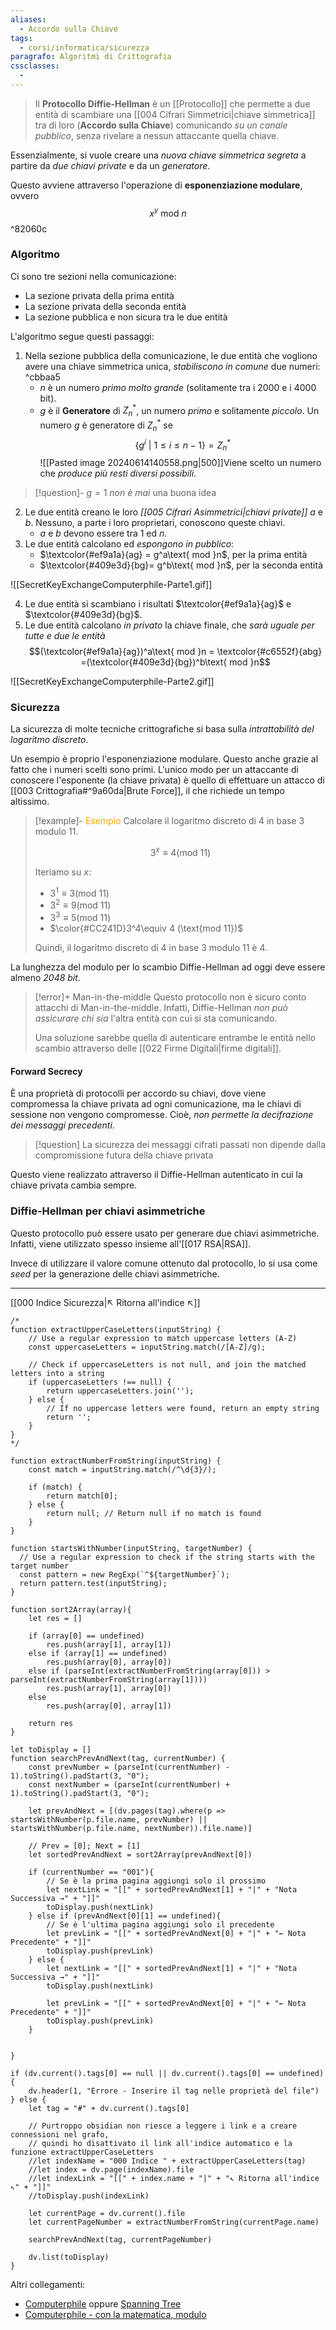 ```yaml
---
aliases:
  - Accordo sulla Chiave
tags:
  - corsi/informatica/sicurezza
paragrafo: Algoritmi di Crittografia
cssclasses:
  - 
---
```

>Il **Protocollo Diffie-Hellman** è un [[Protocollo]] che permette a due entità di scambiare una [[004 Cifrari Simmetrici|chiave simmetrica]] tra di loro (**Accordo sulla Chiave**) comunicando *su un canale pubblico*, senza rivelare a nessun attaccante quella chiave.

Essenzialmente, si vuole creare una *nuova chiave simmetrica segreta* a partire da *due chiavi private* e da un *generatore*. 

Questo avviene attraverso l'operazione di **esponenziazione modulare**, ovvero $$x^y\text{ mod } n$$ ^82060c


### Algoritmo
Ci sono tre sezioni nella comunicazione:
- La sezione privata della prima entità
- La sezione privata della seconda entità
- La sezione pubblica e non sicura tra le due entità

L'algoritmo segue questi passaggi:
1. Nella sezione pubblica della comunicazione, le due entità che vogliono avere una chiave simmetrica unica, *stabiliscono in comune* due numeri: ^cbbaa5
	- $n$ è un numero *primo molto grande* (solitamente tra i 2000 e i 4000 bit).
	- $g$ è il **Generatore** di $Z_n^*$, un numero *primo* e solitamente *piccolo*. Un numero $g$ è generatore di $Z_n^*$ se  $$\{g^i\ |\ 1\le i\le n-1\} = Z_n^*$$![[Pasted image 20240614140558.png|500]]Viene scelto un numero che *produce più resti diversi possibili*. 

> [!question]- $g=1$ *non è mai* una buona idea

2. Le due entità creano le loro *[[005 Cifrari Asimmetrici|chiavi private]]* $a$ e $b$. Nessuno, a parte i loro proprietari, conoscono queste chiavi. 
	- $a$ e $b$ devono essere tra $1$ ed $n$.
3. Le due entità calcolano ed *espongono in pubblico*:
	- $\textcolor{#ef9a1a}{ag} = g^a\text{ mod }n$, per la prima entità
	- $\textcolor{#409e3d}{bg}= g^b\text{ mod }n$, per la seconda entità

![[SecretKeyExchangeComputerphile-Parte1.gif]]

4. Le due entità si scambiano i risultati $\textcolor{#ef9a1a}{ag}$ e $\textcolor{#409e3d}{bg}$.
5. Le due entità calcolano *in privato* la chiave finale, che *sarà uguale per tutte e due le entità* $$(\textcolor{#ef9a1a}{ag})^a\text{ mod }n = \textcolor{#c6552f}{abg} =(\textcolor{#409e3d}{bg})^b\text{ mod }n$$

![[SecretKeyExchangeComputerphile-Parte2.gif]]

### Sicurezza
La sicurezza di molte tecniche crittografiche si basa sulla *intrattabilità del logaritmo discreto*. 

Un esempio è proprio l'esponenziazione modulare. Questo anche grazie al fatto che i numeri scelti sono primi.
L'unico modo per un attaccante di conoscere l'esponente (la chiave privata) è quello di effettuare un attacco di [[003 Crittografia#^9a60da|Brute Force]], il che richiede un tempo altissimo.

> [!example]- <font color="orange">Esempio</font>
>Calcolare il logaritmo discreto di 4 in base 3 modulo 11.
>
>$$3^x\equiv 4 (\text{mod 11})$$
>
>Iteriamo su $x$:
>- $3^1\equiv 3 (\text{mod 11})$
>- $3^2\equiv 9 (\text{mod 11})$
>- $3^3\equiv 5 (\text{mod 11})$
>- $\color{#CC241D}3^4\equiv 4 (\text{mod 11})$
>
>Quindi, il logaritmo discreto di 4 in base 3 modulo 11 è 4​.

La lunghezza del modulo per lo scambio Diffie-Hellman ad oggi deve essere almeno *2048 bit*.

> [!error]+ Man-in-the-middle
>Questo protocollo non è sicuro conto attacchi di Man-in-the-middle. 
>Infatti, Diffie-Hellman *non può assicurare chi sia* l'altra entità con cui si sta comunicando.
>
>Una soluzione sarebbe quella di autenticare entrambe le entità nello scambio attraverso delle [[022 Firme Digitali|firme digitali]].

#### Forward Secrecy
È una proprietà di protocolli per accordo su chiavi, dove viene compromessa la chiave privata ad ogni comunicazione, ma le chiavi di sessione non vengono compromesse. Cioè, *non permette la decifrazione dei messaggi precedenti*.

> [!question] La sicurezza dei messaggi cifrati passati non dipende dalla compromissione futura della chiave privata

Questo viene realizzato attraverso il Diffie-Hellman autenticato in cui la chiave privata cambia sempre.

### Diffie-Hellman per chiavi asimmetriche
Questo protocollo può essere usato per generare due chiavi asimmetriche. Infatti, viene utilizzato spesso insieme all'[[017 RSA|RSA]].

Invece di utilizzare il valore comune ottenuto dal protocollo, lo si usa come *seed* per la generazione delle chiavi asimmetriche. 

___
[[000 Indice Sicurezza|↖ Ritorna all'indice ↖]]

```dataviewjs
/*
function extractUpperCaseLetters(inputString) {
	// Use a regular expression to match uppercase letters (A-Z)
	const uppercaseLetters = inputString.match(/[A-Z]/g);
	
	// Check if uppercaseLetters is not null, and join the matched letters into a string
	if (uppercaseLetters !== null) {
		return uppercaseLetters.join('');
	} else {
	    // If no uppercase letters were found, return an empty string
	    return '';
	}
}
*/

function extractNumberFromString(inputString) {
	const match = inputString.match(/^\d{3}/);
	
	if (match) {
		return match[0];
	} else {
		return null; // Return null if no match is found
	}
}

function startsWithNumber(inputString, targetNumber) {
  // Use a regular expression to check if the string starts with the target number
  const pattern = new RegExp(`^${targetNumber}`);
  return pattern.test(inputString);
}

function sort2Array(array){
	let res = []
	
	if (array[0] == undefined)
		res.push(array[1], array[1])
	else if (array[1] == undefined)
		res.push(array[0], array[0])
	else if (parseInt(extractNumberFromString(array[0])) > parseInt(extractNumberFromString(array[1])))
		res.push(array[1], array[0])
	else
		res.push(array[0], array[1])
	
	return res
}

let toDisplay = []
function searchPrevAndNext(tag, currentNumber) {
	const prevNumber = (parseInt(currentNumber) - 1).toString().padStart(3, "0");
	const nextNumber = (parseInt(currentNumber) + 1).toString().padStart(3, "0");
	
	let prevAndNext = [(dv.pages(tag).where(p => startsWithNumber(p.file.name, prevNumber) || startsWithNumber(p.file.name, nextNumber)).file.name)]
	
	// Prev = [0]; Next = [1]
	let sortedPrevAndNext = sort2Array(prevAndNext[0])
	
	if (currentNumber == "001"){ 
		// Se è la prima pagina aggiungi solo il prossimo
		let nextLink = "[[" + sortedPrevAndNext[1] + "|" + "Nota Successiva →" + "]]"
		toDisplay.push(nextLink)
	} else if (prevAndNext[0][1] == undefined){
		// Se è l'ultima pagina aggiungi solo il precedente
		let prevLink = "[[" + sortedPrevAndNext[0] + "|" + "← Nota Precedente" + "]]"
		toDisplay.push(prevLink)
	} else {
		let nextLink = "[[" + sortedPrevAndNext[1] + "|" + "Nota Successiva →" + "]]"
		toDisplay.push(nextLink)
		
		let prevLink = "[[" + sortedPrevAndNext[0] + "|" + "← Nota Precedente" + "]]"
		toDisplay.push(prevLink)
	}
	
	
}

if (dv.current().tags[0] == null || dv.current().tags[0] == undefined){
	dv.header(1, "Errore - Inserire il tag nelle proprietà del file")
} else {
	let tag = "#" + dv.current().tags[0]

	// Purtroppo obsidian non riesce a leggere i link e a creare connessioni nel grafo,
	// quindi ho disattivato il link all'indice automatico e la funzione extractUpperCaseLetters
	//let indexName = "000 Indice " + extractUpperCaseLetters(tag)
	//let index = dv.page(indexName).file
	//let indexLink = "[[" + index.name + "|" + "↖ Ritorna all'indice ↖" + "]]"
	//toDisplay.push(indexLink)
	
	let currentPage = dv.current().file
	let currentPageNumber = extractNumberFromString(currentPage.name)
	
	searchPrevAndNext(tag, currentPageNumber)
	
	dv.list(toDisplay)
}
```

Altri collegamenti: 
- [Computerphile](https://www.youtube.com/watch?v=NmM9HA2MQGI) oppure [Spanning Tree](https://www.youtube.com/watch?v=85oMrKd8afY)
- [Computerphile - con la matematica, modulo](https://www.youtube.com/watch?v=Yjrfm_oRO0wI)